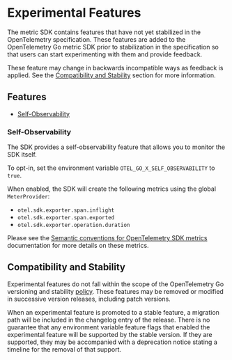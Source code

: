 # Experimental Features

The metric SDK contains features that have not yet stabilized in the OpenTelemetry specification.
These features are added to the OpenTelemetry Go metric SDK prior to stabilization in the specification so that users can start experimenting with them and provide feedback.

These feature may change in backwards incompatible ways as feedback is applied.
See the [Compatibility and Stability](#compatibility-and-stability) section for more information.

## Features

- [Self-Observability](#self-observability)

### Self-Observability

The SDK provides a self-observability feature that allows you to monitor the SDK itself.

To opt-in, set the environment variable `OTEL_GO_X_SELF_OBSERVABILITY` to `true`.

When enabled, the SDK will create the following metrics using the global `MeterProvider`:

- `otel.sdk.exporter.span.inflight`
- `otel.sdk.exporter.span.exported`
- `otel.sdk.exporter.operation.duration`

Please see the [Semantic conventions for OpenTelemetry SDK metrics] documentation for more details on these metrics.

[Semantic conventions for OpenTelemetry SDK metrics]: https://github.com/open-telemetry/semantic-conventions/blob/v1.36.0/docs/otel/sdk-metrics.md

## Compatibility and Stability

Experimental features do not fall within the scope of the OpenTelemetry Go versioning and stability [policy](../../../../../VERSIONING.md).
These features may be removed or modified in successive version releases, including patch versions.

When an experimental feature is promoted to a stable feature, a migration path will be included in the changelog entry of the release.
There is no guarantee that any environment variable feature flags that enabled the experimental feature will be supported by the stable version.
If they are supported, they may be accompanied with a deprecation notice stating a timeline for the removal of that support.
